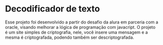 <h1> Decodificador de texto</h1>


<p>Esse projeto foi desenvolvido a partir do desafio da alura em parceria com a oracle, visando melhorar a lógica de programação com javacript. O projeto é um site simples de criptografia, nele, você insere uma mensagem e a mesma é criptografada, podendo também ser descriptografada.</p>
